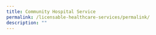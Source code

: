 ```yaml
---
title: Community Hospital Service
permalink: /licensable-healthcare-services/permalink/
description: ""
---
```

